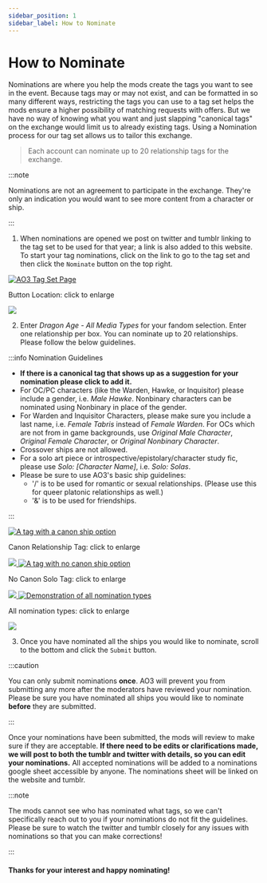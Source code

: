 ```yaml
---
sidebar_position: 1
sidebar_label: How to Nominate
---
```


# How to Nominate

Nominations are where you help the mods create the tags you want to see in the event. Because tags may or may not exist, and can be formatted in so many different ways, restricting the tags you can use to a tag set helps the mods ensure a higher possibility of matching requests with offers. But we have no way of knowing what you want and just slapping "canonical tags" on the exchange would limit us to already existing tags. Using a Nomination process for our tag set allows us to tailor this exchange.

> Each account can nominate up to 20 relationship tags for the exchange.

:::note

Nominations are not an agreement to participate in the exchange. They're only an indication you would want to see more content from a character or ship.

:::

1. When nominations are opened we post on twitter and tumblr linking to the tag set to be used for that year; a link is also added to this website. To start your tag nominations, click on the link to go to the tag set and then click the `Nominate` button on the top right.

<a href="#img1" class="preview">
<img src={require('/img/tutorial/nominate.png').default} alt="AO3 Tag Set Page" class="thumbnail"></img>
</a>
<p class="label">Button Location: click to enlarge</p>
<p> </p>
<a href="#_" class="lightbox" id="img1">
<img src={require('/img/tutorial/nominate.png').default}></img>
</a>

2. Enter *Dragon Age - All Media Types* for your fandom selection. Enter one relationship per box. You can nominate up to 20 relationships. Please follow the below guidelines.

:::info Nomination Guidelines

- **If there is a canonical tag that shows up as a suggestion for your nomination please click to add it.** 
- For OC/PC characters (like the Warden, Hawke, or Inquisitor) please include a gender, i.e. *Male Hawke*. Nonbinary characters can be nominated using Nonbinary in place of the gender.
- For Warden and Inquisitor Characters, please make sure you include a last name, i.e. *Female Tabris* instead of *Female Warden*.
For OCs which are not from in game backgrounds, use *Original Male Character*, *Original Female Character*, or *Original Nonbinary Character*.
- Crossover ships are not allowed.
- For a solo art piece or introspective/epistolary/character study fic, please use *Solo: [Character Name]*, i.e. *Solo: Solas*.
- Please be sure to use AO3's basic ship guidelines:
  - '/' is to be used for romantic or sexual relationships. (Please use this for queer platonic relationships as well.)
  - '&' is to be used for friendships.  

:::

<a href="#img2" class="preview">
<img src={require('/img/tutorial/canon.png').default} alt="A tag with a canon ship option" class="thumbnail"></img>
</a>
<p class="label">Canon Relationship Tag: click to enlarge</p>
<p> </p>
<a href="#_" class="lightbox" id="img2">
<img src={require('/img/tutorial/canon.png').default}></img>
</a>

<a href="#img3" class="preview">
<img src={require('/img/tutorial/nocanon.png').default} alt="A tag with no canon ship option" class="thumbnail"></img>
</a>
<p class="label">No Canon Solo Tag: click to enlarge</p>
<p> </p>
<a href="#_" class="lightbox" id="img3">
<img src={require('/img/tutorial/nocanon.png').default}></img>
</a>

<a href="#img4" class="preview">
<img src={require('/img/tutorial/allnomtypes.png').default} alt="Demonstration of all nomination types" class="thumbnail"></img>
</a>
<p class="label">All nomination types: click to enlarge</p>
<p> </p>
<a href="#_" class="lightbox" id="img4">
<img src={require('/img/tutorial/allnomtypes.png').default}></img>
</a>

3. Once you have nominated all the ships you would like to nominate, scroll to the bottom and click the `Submit` button.

:::caution

You can only submit nominations **once**. AO3 will prevent you from submitting any more after the moderators have reviewed your nomination. Please be sure you have nominated all ships you would like to nominate **before** they are submitted.

:::

Once your nominations have been submitted, the mods will review to make sure if they are acceptable. **If there need to be edits or clarifications made, we will post to both the tumblr and twitter with details, so you can edit your nominations.** All accepted nominations will be added to a nominations google sheet accessible by anyone. The nominations sheet will be linked on the website and tumblr.

:::note

The mods cannot see who has nominated what tags, so we can't specifically reach out to you if your nominations do not fit the guidelines. Please be sure to watch the twitter and tumblr closely for any issues with nominations so that you can make corrections!

:::

#### Thanks for your interest and happy nominating!